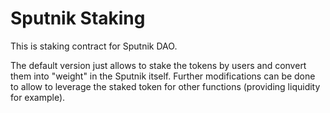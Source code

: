 # Sputnik Staking

This is staking contract for Sputnik DAO.

The default version just allows to stake the tokens by users and convert them into "weight" in the Sputnik itself.
Further modifications can be done to allow to leverage the staked token for other functions (providing liquidity for example).
